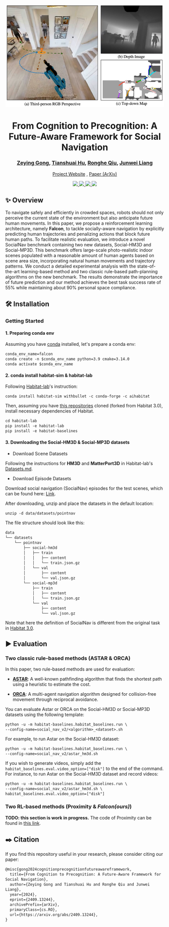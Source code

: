 <p align="center">
  <img src="web-img/task_illustration_v5.png" width="700">
  <h1 align="center">From Cognition to Precognition: A Future-Aware Framework for Social Navigation</h1>
  <h3 align="center">
    <a href="https://zeying-gong.github.io/">Zeying Gong</a>, <a href="https://hutslib.github.io/">Tianshuai Hu</a>, <a href="https://precognition.team/">Ronghe Qiu</a>, <a href="https://junweiliang.me/">Junwei Liang</a>
  </h3>
  <p align="center">
    <a href="https://zeying-gong.github.io/projects/falcon/">Project Website</a> , <a href="https://arxiv.org/abs/2409.13244">Paper (ArXiv)</a>
  </p>
  <p align="center">
    <a href="https://github.com/Zeying-Gong/habitat-lab">
      <img src="https://img.shields.io/badge/License-MIT-yellow.svg" />
    </a>
    <a href="https://zeying-gong.github.io/projects/falcon/">
      <img src="https://img.shields.io/badge/Falcon-Link-42ba94.svg">
    </a>
    <a href="https://arxiv.org/abs/2409.13244">
      <img src="https://img.shields.io/badge/arXiv-2409.13244-red.svg" />
    </a>
    <a href="https://github.com/facebookresearch/habitat-sim">
      <img src="https://img.shields.io/static/v1?label=supports&message=Habitat%20Sim&color=informational&link=https://github.com/facebookresearch/habitat-sim">
    </a>
  </p>
</p>

## :sparkles: Overview

To navigate safely and efficiently in crowded spaces, robots should not only perceive the current state of the environment but also anticipate future human movements. 
In this paper, we propose a reinforcement learning architecture, namely **Falcon**, to tackle socially-aware navigation by explicitly predicting human trajectories and penalizing actions that block future human paths. 
To facilitate realistic evaluation, we introduce a novel SocialNav benchmark containing two new datasets, Social-HM3D and Social-MP3D. 
This benchmark offers large-scale photo-realistic indoor scenes populated with a reasonable amount of human agents based on scene area size, incorporating natural human movements and trajectory patterns. 
We conduct a detailed experimental analysis with the state-of-the-art learning-based method and two classic rule-based path-planning algorithms on the new benchmark. 
The results demonstrate the importance of future prediction and our method achieves the best task success rate of 55% while maintaining about 90% personal space compliance.

## :hammer_and_wrench: Installation

### Getting Started

#### 1. **Preparing conda env**

Assuming you have [conda](https://docs.conda.io/projects/conda/en/latest/user-guide/install/) installed, let's prepare a conda env:
```
conda_env_name=falcon
conda create -n $conda_env_name python=3.9 cmake=3.14.0
conda activate $conda_env_name
```

#### 2. **conda install habitat-sim & habitat-lab**
Following [Habitat-lab](https://github.com/facebookresearch/habitat-lab.git)'s instruction:
```
conda install habitat-sim withbullet -c conda-forge -c aihabitat
```

Then, assuming you have [this repositories](https://github.com/Zeying-Gong/habitat-lab) cloned (forked from Habitat 3.0), install necessary dependencies of Habitat.
```
cd habitat-lab
pip install -e habitat-lab
pip install -e habitat-baselines
```

#### 3. **Downloading the Social-HM3D & Social-MP3D datasets**

- Download Scene Datasets

Following the instructions for **HM3D** and **MatterPort3D** in Habitat-lab's [Datasets.md](https://github.com/facebookresearch/habitat-lab/blob/main/DATASETS.md).

- Download Episode Datasets

Download social navigation (SocialNav) episodes for the test scenes, which can be found here: [Link](https://drive.google.com/drive/folders/1V0a8PYeMZimFcHgoJGMMTkvscLhZeKzD?usp=drive_link).

After downloading, unzip and place the datasets in the default location:
```
unzip -d data/datasets/pointnav
```

The file structure should look like this:
```
data
└── datasets
    └── pointnav
        ├── social-hm3d
        │   ├── train
        │   │   ├── content
        │   │   └── train.json.gz
        │   └── val
        │       ├── content
        │       └── val.json.gz
        └── social-mp3d
            ├── train
            │   ├── content
            │   └── train.json.gz
            └── val
                ├── content
                └── val.json.gz
```

Note that here the definition of SocialNav is different from the original task in [Habitat 3.0](https://arxiv.org/abs/2310.13724).



## :arrow_forward: Evaluation 

### Two classic rule-based methods (ASTAR & ORCA)

In this paper, two rule-based methods are used for evaluation:

- **[ASTAR](https://ieeexplore.ieee.org/document/4082128)**: A well-known pathfinding algorithm that finds the shortest path using a heuristic to estimate the cost.

- **[ORCA](https://gamma.cs.unc.edu/ORCA/publications/ORCA.pdf)**: A multi-agent navigation algorithm designed for collision-free movement through reciprocal avoidance.

You can evaluate Astar or ORCA on the Social-HM3D or Social-MP3D datasets using the following template:

```
python -u -m habitat-baselines.habitat_baselines.run \
--config-name=social_nav_v2/<algorithm>_<dataset>.sh
```

For example, to run Astar on the Social-HM3D dataset:

```
python -u -m habitat-baselines.habitat_baselines.run \
--config-name=social_nav_v2/astar_hm3d.sh
```

If you wish to generate videos, simply add the `habitat_baselines.eval.video_option=["disk"]` to the end of the command. For instance, to run Astar on the Social-HM3D dataset and record videos:

```
python -u -m habitat-baselines.habitat_baselines.run \
--config-name=social_nav_v2/astar_hm3d.sh \
habitat_baselines.eval.video_option=["disk"]
```

### Two RL-based methods (Proximity & *Falcon(ours)*)

**TODO: this section is work in progress.** The code of Proximity can be found in [this link](https://github.com/EnricoCancelli/ProximitySocialNav).

## :black_nib: Citation

If you find this repository useful in your research, please consider citing our paper:

```
@misc{gong2024cognitionprecognitionfutureawareframework,
  title={From Cognition to Precognition: A Future-Aware Framework for Social Navigation}, 
  author={Zeying Gong and Tianshuai Hu and Ronghe Qiu and Junwei Liang},
  year={2024},
  eprint={2409.13244},
  archivePrefix={arXiv},
  primaryClass={cs.RO},
  url={https://arxiv.org/abs/2409.13244},  
}
```